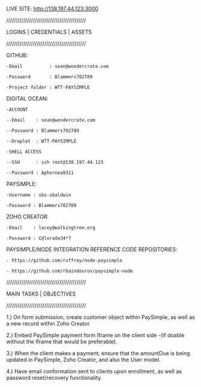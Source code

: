 
LIVE SITE: http://138.197.44.123:3000

//////////////////////////////////////////

LOGINS | CREDENTIALS | ASSETS

//////////////////////////////////////////

GITHUB:

	-Email          : sean@wondercrate.com

	-Password       : Blammers702789

	-Project folder : WTT-PAYSIMPLE

DIGITAL OCEAN:

	-ACCOUNT 

	--Email    : sean@wondercrate.com

	--Password : Blammers702789

	--Droplet  : WTT-PAYSIMPLE

	-SHELL ACCESS

	--SSH      : ssh root@138.197.44.123

	--Password : Aphornea9311

PAYSIMPLE: 

	-Username : sbx-sbaldwin

	-Password : Blammers702789

ZOHO CREATOR: 

	-Email    : lacey@walkingtree.org

	-Password : C@lorado34*7

PAYSIMPLE/NODE INTEGRATION REFERENCE CODE REPOSITORIES:

	- https://github.com/ruffrey/node-paysimple

	- https://github.com/rbaindourov/paysimple-node

//////////////////////////////////////////

MAIN TASKS | OBJECTIVES	

//////////////////////////////////////////

1.) On form submission, create customer object within PaySimple, as well as a new record within Zoho Creator.

2.) Embed PaySimple payment form Iframe on the client side -(if doable without the Iframe that would be preferable).

3.) When the client makes a payment, ensure that the amountDue is being updated in PaySimple, Zoho Creator, and also the User model.

4.) Have email conformation sent to clients upon enrollment, as well as password reset/recovery functionality.

